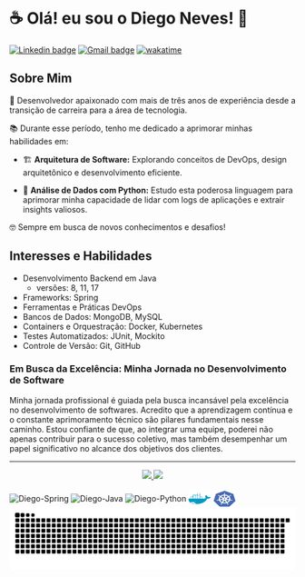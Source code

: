 # ☕ Olá! eu sou o Diego Neves! 👋

[![Linkedin badge](https://img.shields.io/badge/-Linkedin-blue?flat-square&logo=Linkedin&logoColor=white&link=https://www.linkedin.com/in/diego-neves-224208177/)](https://www.linkedin.com/in/diego-neves-224208177/) [![Gmail badge](https://img.shields.io/badge/-Outlook-blue?style=flat-square&logo=Microsoftoutlook&logoColor=white&label=Diego%20Neves&link=mailto%3Aneves.diegoalex%40outlook.com
)](mailto:neves.diegoalex@outlook.com) [![wakatime](https://wakatime.com/badge/user/018bea20-dbbc-48e2-b101-5415903acf5a.svg)](https://wakatime.com/@018bea20-dbbc-48e2-b101-5415903acf5a)

## Sobre Mim

🚀 Desenvolvedor apaixonado com mais de três anos de experiência desde a transição de carreira para a área de tecnologia.

📚 Durante esse período, tenho me dedicado a aprimorar minhas habilidades em:

- 🏗️ **Arquitetura de Software:** Explorando conceitos de DevOps, design arquitetônico e desenvolvimento eficiente.

- 🐍 **Análise de Dados com Python:** Estudo esta poderosa linguagem para aprimorar minha capacidade de lidar com logs de aplicações e extrair insights valiosos.

🤓 Sempre em busca de novos conhecimentos e desafios!

## Interesses e Habilidades

- Desenvolvimento Backend em Java
  - versões: 8, 11, 17
- Frameworks: Spring
- Ferramentas e Práticas DevOps
- Bancos de Dados: MongoDB, MySQL
- Containers e Orquestração: Docker, Kubernetes
- Testes Automatizados: JUnit, Mockito
- Controle de Versão: Git, GitHub

### Em Busca da Excelência: Minha Jornada no Desenvolvimento de Software

Minha jornada profissional é guiada pela busca incansável pela excelência no desenvolvimento de softwares. Acredito que a aprendizagem contínua e o constante aprimoramento técnico são pilares fundamentais nesse caminho. Estou confiante de que, ao integrar uma equipe, poderei não apenas contribuir para o sucesso coletivo, mas também desempenhar um papel significativo no alcance dos objetivos dos clientes.

---

<div align="center">
  <a href="https://github.com/diegosneves">
  <img height="180em" src="https://github-readme-stats.vercel.app/api?username=diegosneves&show_icons=true&cache_seconds=86400&theme=chartreuse-dark&include_all_commits=true&count_private=true"/>
  <img height="180em" src="https://github-readme-stats.vercel.app/api/top-langs/?username=diegosneves&layout=compact&langs_count=7&theme=chartreuse-dark"/>
</div>

<div style="display:inline-block"><br>
  <img align="center" alt="Diego-Spring" height="30" width="40" src="https://cdn.jsdelivr.net/gh/devicons/devicon/icons/spring/spring-original.svg" />
  <img align="center" alt="Diego-Java" height="30" width="40" src="https://cdn.jsdelivr.net/gh/devicons/devicon/icons/java/java-original.svg" />  
  <img align="center" alt="Diego-Python" height="30" width="40" src="https://cdn.jsdelivr.net/gh/devicons/devicon/icons/python/python-original.svg">  
  <img align="center" alt="Diego-Docker" height="30" width="40" src="https://raw.githubusercontent.com/devicons/devicon/master/icons/docker/docker-plain.svg">
  <img align="center" alt="Diego-Kubernetes" height="30" width="40" src="https://raw.githubusercontent.com/devicons/devicon/master/icons/kubernetes/kubernetes-plain.svg"/>

  <div>
    <picture>
      <source media="(prefers-color-scheme: dark)" srcset="https://raw.githubusercontent.com/diegosneves/diegosneves/output/github-contribution-grid-snake-dark.svg">
      <source media="(prefers-color-scheme: light)" srcset="https://raw.githubusercontent.com/diegosneves/diegosneves/output/github-contribution-grid-snake.svg">
      <img alt="github contribution grid snake animation" src="https://raw.githubusercontent.com/diegosneves/diegosneves/output/github-contribution-grid-snake.svg">
    </picture>
  </div>
</div>

